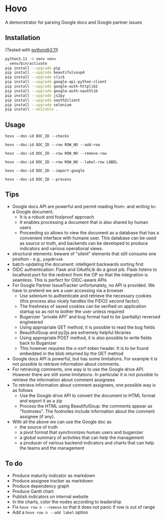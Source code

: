 # Hovo
A demonstrator for parsing Google docs and Google partner issues

## Installation

(Tested with python@3.11)

```bash
python3.11 -m venv venv
. venv/bin/activate
pip install --upgrade pip
pip install --upgrade beautifulsoup4
pip install --upgrade click
pip install --upgrade google-api-python-client
pip install --upgrade google-auth-httplib2
pip install --upgrade google-auth-oauthlib
pip install --upgrade js2py
pip install --upgrade oauth2client
pip install --upgrade selenium
pip install --editable .
```

## Usage

```shell
hovo --doc-id DOC_ID --checks
```

```shell
hovo --doc-id DOC_ID --row ROW_NO --add-row
```

```shell
hovo --doc-id DOC_ID --row ROW_NO --remove-row
```

```shell
hovo --doc-id DOC_ID --row ROW_NO --label-row LABEL
```

```shell
hovo --doc-id DOC_ID --import-google
```

```shell
hovo --doc-id DOC_ID --process
```


## Tips

- Google docs API are powerful and permit reading from- and writing to- a Google
  document.
  - It is a robust and foolproof approach
  - It enables processing a document that is also shared by human users
  - Proceeding so allows to view the document as a database that has a
    convenient interface with humane user. This database can be used as source
    or truth, and backends can be developed to produce indicators and various
    operational views.
- structural elements: beware of "silent" elements that still consume one
  position - e.g., `pageBreak`
- batch-updating the document: intelligent backwards sorting first
- OIDC authentication: Flask and OAuthLib do a good job. Flask listens to
  localhost:port for the redirect from the OP so that the integration is
  seamless. This is perfect for OIDC-aware APIs
- For Google Partner IssueTracker unfortunately, no API is provided. We have to
  pretend we are a user accessing via a browser.
  - Use selenium to authenticate and retrieve the necessary cookies (this
    process also nicely handles the FIDO2 second factor).
  - The freshness of saved cookies can be verified on application startup so as
    not to bother the user unless required
  - Buganizer "private API" and bug format had to be (partially) reversed
    engineered
  - Using appropriate GET method, it is possible to read the bug fields
  - BeautifulSoup and py2js are extremely helpful libraries
  - Using appropriate POST method, it is also possible to write fields back to
    Buganizer
  - This however requires the x-xsrf-token header. It is to be found embedded in
    the blob returned by the GET method
- Google docs API is powerful, but has some limitations. For example it is not
  possible to retrieve information about comments.
- For retrieving comments, one way is to use the Google drive API. However there
  are still some limitations. In particular it is not possible to retrieve the
  information about comment assignees
- To retrieve information about comment assignees, one possible way is as
  follows
  - Use the Google drive API to convert the document to HTML format and export
    it as a zip 
  - Process the HTML using BeautifulSoup: the comments appear as "footnotes".
    The footnotes include information about the comment assignee (if any).
- With all the above we can use the Google doc as
  - the source of truth
  - a pivot format that synchronizes human users and buganizer
  - a global summary of activities that can help the management
  - a producer of various backend indicators and charts that can help the teams
    and the management

## To do

- Produce maturity indicator as markdown
- Produce assignee tracker as markdown
- Produce dependency graph
- Produce Gantt chart
- Publish indicators on internal website
- In the charts, color the nodes according to leadership
- Fix `hovo row n --remove` so that it does not panic if row is out of range
- Add a `hovo row n --add label` option
